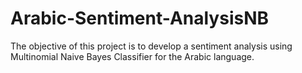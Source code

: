 # Arabic-Sentiment-AnalysisNB
The objective of this project is to develop a sentiment analysis using Multinomial Naive Bayes Classifier for the Arabic language.
